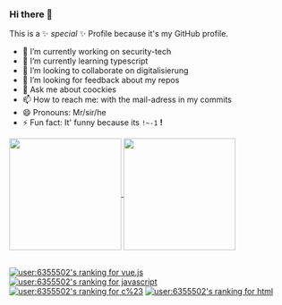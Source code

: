 ### Hi there 👋

This is a ✨ _special_ ✨ Profile because it's my GitHub profile.


- 🔭 I’m currently working on security-tech
- 🌱 I’m currently learning typescript
- 👯 I’m looking to collaborate on digitalisierung
- 🤔 I’m looking for feedback about my repos 
- 💬 Ask me about coockies
- 📫 How to reach me: with the mail-adress in my commits
- 😄 Pronouns: Mr/sir/he
- ⚡ Fun fact: It' funny because its `!~-1` **!**
  

<div>
  <a href="https://github.com/anuraghazra/github-readme-stats">
  <img height=200 align="center" src="https://github-readme-stats.vercel.app/api?username=reinerBa&rank_icon=percentile" />
</a>
<a href="https://github.com/anuraghazra/convoychat">
  <img height=200 align="center" src="https://github-readme-stats.vercel.app/api/top-langs?username=reinerBa&layout=compact&langs_count=8&card_width=320" />
</a>
</div>
<br>

[![user:6355502's ranking for vue.js](https://stackoverflow-readme-profile.johannchopin.fr/tags-league-ranking/vue.js/6355502?theme=cobalt)](https://stackoverflow-readme-profile.vercel.app/tags-league/vue.js/users/6355502)
[![user:6355502's ranking for javascript](https://stackoverflow-readme-profile.johannchopin.fr/tags-league-ranking/javascript/6355502?theme=cobalt)](https://stackoverflow-readme-profile.vercel.app/tags-league/javascript/users/6355502)
[![user:6355502's ranking for c%23](https://stackoverflow-readme-profile.johannchopin.fr/tags-league-ranking/c%23/6355502?theme=cobalt)](https://stackoverflow-readme-profile.vercel.app/tags-league/c%23/users/6355502)
[![user:6355502's ranking for html](https://stackoverflow-readme-profile.johannchopin.fr/tags-league-ranking/html/6355502?theme=cobalt)](https://stackoverflow-readme-profile.vercel.app/tags-league/html/users/6355502)
